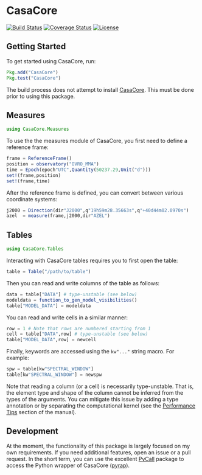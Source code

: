 # CasaCore

[![Build Status](https://travis-ci.org/mweastwood/CasaCore.jl.svg?branch=master)](https://travis-ci.org/mweastwood/CasaCore.jl)
[![Coverage Status](https://img.shields.io/codecov/c/github/mweastwood/CasaCore.jl.svg)](https://codecov.io/github/mweastwood/CasaCore.jl)
[![License](https://img.shields.io/badge/license-GPLv3%2B-blue.svg)](LICENSE.md)

## Getting Started

To get started using CasaCore, run:
```julia
Pkg.add("CasaCore")
Pkg.test("CasaCore")
```
The build process does not attempt to install [CasaCore](http://casacore.github.io/casacore/). This must be done prior to using this package.

## Measures

```julia
using CasaCore.Measures
```
To use the the measures module of CasaCore, you first need to define a reference frame:
```julia
frame = ReferenceFrame()
position = observatory("OVRO_MMA")
time = Epoch(epoch"UTC",Quantity(50237.29,Unit("d")))
set!(frame,position)
set!(frame,time)
```
After the reference frame is defined, you can convert between various coordinate systems:
```julia
j2000 = Direction(dir"J2000",q"19h59m28.35663s",q"+40d44m02.0970s")
azel  = measure(frame,j2000,dir"AZEL")
```

## Tables

```julia
using CasaCore.Tables
```
Interacting with CasaCore tables requires you to first open the table:
```julia
table = Table("/path/to/table")
```
Then you can read and write columns of the table as follows:
```julia
data = table["DATA"] # type-unstable (see below)
modeldata = function_to_gen_model_visibilities()
table["MODEL_DATA"] = modeldata
```
You can read and write cells in a similar manner:
```julia
row = 1 # Note that rows are numbered starting from 1
cell = table["DATA",row] # type-unstable (see below)
table["MODEL_DATA",row] = newcell
```
Finally, keywords are accessed using the `kw"..."` string macro. For example:
```julia
spw = table[kw"SPECTRAL_WINDOW"]
table[kw"SPECTRAL_WINDOW"] = newspw
```

Note that reading a column (or a cell) is necessarily type-unstable. That is, the element type and shape of the
column cannot be inferred from the types of the arguments. You can mitigate this issue by adding a type annotation
or by separating the computational kernel
(see the [Performance Tips](http://julia.readthedocs.org/en/latest/manual/performance-tips/#separate-kernel-functions) section of the manual).

## Development

At the moment, the functionality of this package is largely focused on my own requirements. If you need additional
features, open an issue or a pull request. In the short term, you can use the excellent
[PyCall](https://github.com/stevengj/PyCall.jl) package to access the Python wrapper of CasaCore ([pyrap](https://code.google.com/p/pyrap/)).

